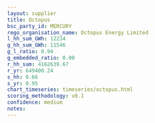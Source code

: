 ```yaml
---
layout: supplier
title: Octopus
bsc_party_id: MERCURY
rego_organisation_name: Octopus Energy Limited
l_hh_sum_GWh: 12234
g_hh_sum_GWh: 11546
g_l_ratio: 0.94
g_embedded_ratio: 0.00
r_hh_sum: 4162639.67
r_yr: 649400.24
s_hh: 0.66
s_yr: 0.95
chart_timeseries: timeseries/octopus.html
scoring_methodology: v0.1
confidence: medium
notes: 
---
```

